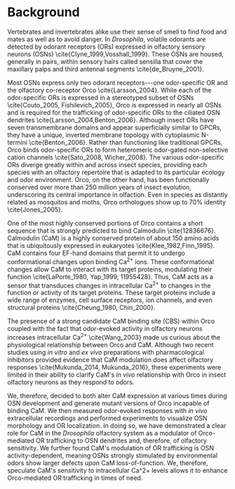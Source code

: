 # Background
Vertebrates and invertebrates alike use their sense of smell to find food and mates as well as to avoid danger.
In _Drosophila_, volatile odorants are detected by odorant receptors (ORs) expressed in olfactory sensory neurons (OSNs) \cite{Clyne_1999,Vosshall_1999}.
These OSNs are housed, generally in pairs, within sensory hairs called sensilla that cover the maxillary palps and third antennal segments \cite{de_Bruyne_2001}.

Most OSNs express only two odorant receptors---one odor-specific OR and the olfactory co-receptor Orco \cite{Larsson_2004}.
While each of the odor-specific ORs is expressed in a stereotyped subset of OSNs \cite{Couto_2005, Fishilevich_2005}, Orco is expressed in nearly all OSNs and is required for the trafficking of odor-specific ORs to the ciliated OSN dendrites \cite{Larsson_2004,Benton_2006}.
Although insect ORs have seven transmembrane domains and appear superficially similar to GPCRs, they have a unique, inverted membrane topology with cytoplasmic N-termini \cite{Benton_2006}.
Rather than functioning like traditional GPCRs, Orco binds odor-specific ORs to form heteromeric odor-gated non-selective cation channels \cite{Sato_2008, Wicher_2008}.
The various odor-specific ORs diverge greatly within and across insect species, providing each species with an olfactory repertoire that is adapted to its particular ecology and odor environment.
Orco, on the other hand, has been functionally conserved over more than 250 million years of insect evolution, underscoring its central importance in olfaction.
Even in species as distantly related as mosquitos and moths, Orco orthologues show up to 70% identity \cite{Jones_2005}.

One of the most highly conserved portions of Orco contains a short sequence that is strongly predicted to bind Calmodulin \cite{12836676}. Calmodulin (CaM) is a highly conserved protein of about 150 amino acids that is ubiquitously expressed in eukaryotes \cite{Klee_1982,Finn_1995}.
CaM contains four EF-hand domains that permit it to undergo conformational changes upon binding Ca<sup>2+</sup> ions.
These conformational changes allow CaM to interact with its target proteins, modulating their function \cite{LaPorte_1980, Yap_1999, 11955428}.
Thus, CaM acts as a sensor that transduces changes in intracellular Ca<sup>2+</sup> to changes in the function or activity of its target proteins.
These target proteins include a wide range of enzymes, cell surface receptors, ion channels, and even structural proteins \cite{Cheung_1980, Chin_2000}.

The presence of a strong candidate CaM binding site (CBS) within Orco coupled with the fact that odor-evoked activity in olfactory neurons increases intracellular Ca<sup>2+</sup> \cite{Wang_2003} made us curious about the physiological relationship between Orco and CaM.
Although two recent studies using _in vitro_ and _ex vivo_ preparations with pharmacological inhibitors provided evidence that CaM modulation does affect olfactory responses \cite{Mukunda_2014, Mukunda_2016}, these experiments were limited in their ability to clarify CaM's _in vivo_ relationship with Orco in insect olfactory neurons as they respond to odors.

We, therefore, decided to both alter CaM expression at various times during OSN development and generate mutant versions of Orco incapable of binding CaM.
We then measured odor-evoked responses with _in vivo_ extracellular recordings and performed experiments to visualize OSN morphology and OR localization.
In doing so, we have demonstrated a clear role for CaM in the _Drosophila_ olfactory system as a modulator of Orco-mediated OR trafficking to OSN dendrites and, therefore, of olfactory sensitivity.
We further found CaM's modulation of OR trafficking is OSN activity-dependent, meaning OSNs strongly stimulated by environmental odors show larger defects upon CaM loss-of-function.
We, therefore, speculate CaM's sensitivity to intracellular Ca^2+ levels allows it to enhance Orco-mediated OR trafficking in times of need.
